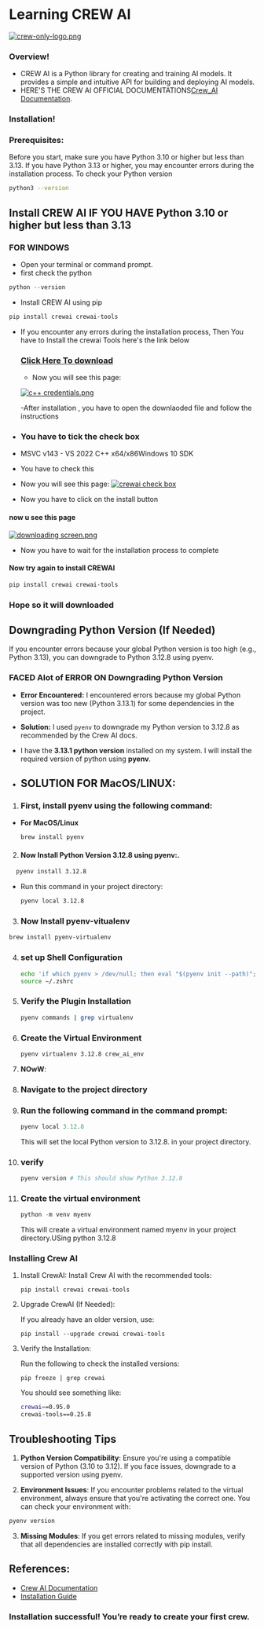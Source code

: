 # **Learning CREW AI**

[![crew-only-logo.png](https://i.postimg.cc/G3xn0D6W/crew-only-logo.png)](https://postimg.cc/F1zB3Yrp)

### **Overview!**

- CREW AI is a Python library for creating and training AI models. It provides a simple and intuitive API for building and deploying AI models.
- HERE'S THE CREW AI OFFICIAL DOCUMENTATIONS[Crew_AI Documentation](https://docs.crewai.com/introduction).

### **Installation!**

### Prerequisites:

Before you start, make sure you have Python 3.10 or higher but less than 3.13. If you have Python 3.13 or higher, you may encounter errors during the installation process.
To check your Python version

```bash
python3 --version

```

## Install CREW AI IF YOU HAVE Python 3.10 or higher but less than 3.13

### FOR WINDOWS

- Open your terminal or command prompt.
- first check the python

```powershell
python --version
```

- Install CREW AI using pip

```powershell
pip install crewai crewai-tools
```

- If you encounter any errors during the installation process, Then You have to Install the crewai Tools here's the link below

  ### [Click Here To download](https://visualstudio.microsoft.com)

  - Now you will see this page:

  [![c++ credentials.png](https://i.postimg.cc/fbZqVSsW/Screenshot-2025-01-25-at-18-48-15.png)](https://postimg.cc/bZC9MJd4)

  -After installation , you have to open the downlaoded file and follow the instructions

- ### You have to tick the check box

- MSVC v143 - VS 2022 C++ x64/x86Windows 10 SDK
- You have to check this
- Now you will see this page:
  [![crewai check box](https://i.postimg.cc/kgzh738N/Screenshot-2025-01-27-at-20-37-24.png)](https://postimg.cc/mP3SSnmh)
- Now you have to click on the install button

#### now u see this page

[![downloading screen.png](https://i.postimg.cc/SKL5d12W/Screenshot-2025-01-27-at-20-37-42.png)](https://postimg.cc/4KdBN51d)

- Now you have to wait for the installation process to complete

#### Now try again to install CREWAI

```powershell
pip install crewai crewai-tools
```

### Hope so it will downloaded

## **Downgrading Python Version (If Needed)**

If you encounter errors because your global Python version is too high (e.g., Python 3.13), you can downgrade to Python 3.12.8 using pyenv.

### **FACED Alot of ERROR ON Downgrading Python Version**

- **Error Encountered:** I encountered errors because my global Python version was too new (Python 3.13.1) for some dependencies in the project.
- **Solution:** I used `pyenv` to downgrade my Python version to 3.12.8 as recommended by the Crew AI docs.
- I have the **3.13.1 python version** installed on my system. I will install the required version of python using **pyenv**.

- ## SOLUTION FOR MacOS/LINUX:

1. ### First, install **pyenv** using the following command:

- **For MacOS/Linux**

  ```bash
  brew install pyenv

  ```

2. #### Now Install Python Version 3.12.8 using pyenv:.

```bash
  pyenv install 3.12.8
```

- Run this command in your project directory:
  ```bash
  pyenv local 3.12.8
  ```

3. ### Now Install pyenv-vitualenv

```bash
brew install pyenv-virtualenv

```

4. ### set up Shell Configuration
   ```bash
   echo 'if which pyenv > /dev/null; then eval "$(pyenv init --path)"; eval "$(pyenv init -)"; eval "$(pyenv virtualenv-init -)"; fi' >> ~/.zshrc
   source ~/.zshrc
   ```
5. ### Verify the Plugin Installation

   ```bash
   pyenv commands | grep virtualenv

   ```

6. ### Create the Virtual Environment
   ```bash
   pyenv virtualenv 3.12.8 crew_ai_env
   ```



9. **NOwW**:

1. ### Navigate to the project directory

1. ### Run the following command in the command prompt:
   ```powershell
   pyenv local 3.12.8
   ```
   This will set the local Python version to 3.12.8. in your project directory.
1. ### verify
   ```powershell
   pyenv version # This should show Python 3.12.8
   ```
1. ### Create the virtual environment
   ```powershell
   python -m venv myenv
   ```
   This will create a virtual environment named myenv in your project directory.USing python 3.12.8

### **Installing Crew AI**

1. Install CrewAI:
   Install Crew AI with the recommended tools:

   ```Terminal
   pip install crewai crewai-tools

   ```

2. Upgrade CrewAI (If Needed):

   If you already have an older version, use:

   ```Terminal
   pip install --upgrade crewai crewai-tools

   ```

3. Verify the Installation:

   Run the following to check the installed versions:

   ```Terminal
   pip freeze | grep crewai
   ```

   You should see something like:

   ```bash
   crewai==0.95.0
   crewai-tools==0.25.8
   ```

## **Troubleshooting Tips**

1. **Python Version Compatibility**: Ensure you're using a compatible version of Python (3.10 to 3.12). If you face issues, downgrade to a supported version using pyenv.

2. **Environment Issues**: If you encounter problems related to the virtual environment, always ensure that you're activating the correct one. You can check your environment with:

```bash
pyenv version
```

3. **Missing Modules**: If you get errors related to missing modules, verify that all dependencies are installed correctly with pip install.

## References:

- [Crew AI Documentation](https://crew.ai/docs/)
- [Installation Guide](https://docs.crewai.com/installation)

### Installation successful! You’re ready to create your first crew.

